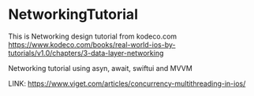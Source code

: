 # NetworkingTutorial
This is Networking design tutorial from kodeco.com
https://www.kodeco.com/books/real-world-ios-by-tutorials/v1.0/chapters/3-data-layer-networking

Networking tutorial using asyn, await, swiftui and MVVM



LINK:
https://www.viget.com/articles/concurrency-multithreading-in-ios/

